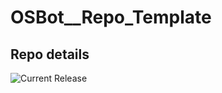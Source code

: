 # OSBot__Repo_Template

## Repo details

![Current Release](https://img.shields.io/badge/release-v0.7.3-blue)

